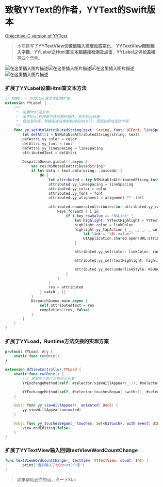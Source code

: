 # 致敬YYText的作者，YYText的Swift版本

[Objecttive-C version of YYText](https://github.com/ibireme/YYText)

> 本项目写了**YYTextView仿微信输入高度动态变化**、 **YYTextView限制输入字数**、**YYLabel之Html富文本超链接检测及点击**、**YYLabel之评论盖楼**等四个示例。


![在这里插入图片描述](https://github.com/laoou002/YYText-swift/blob/main/001.gif)![在这里插入图片描述](https://github.com/laoou002/YYText-swift/blob/main/002.gif)![在这里插入图片描述](https://github.com/laoou002/YYText-swift/blob/main/003.gif)![在这里插入图片描述](https://github.com/laoou002/YYText-swift/blob/main/004.gif)

### 扩展了YYLabel设置Html富文本方法
```swift
// MARK: - 添加html富文本配置扩展
extension YYLabel {
    /**
     *  设置html富文本,
     *  由于html转换属于耗时超时操作，异步后台处理
     *  假如是列表，转换完成后再刷新对应的Cell，否则会照成滚动卡顿
     */
    func yy_setHtmlAttributedString(text: String, font: UIFont, lineSpacing: CGFloat, color: UIColor = .black, linkColor: UIColor = .blue, alignment: NSTextAlignment? = nil, completion: ((NSMutableAttributedString?, Bool) -> Void)? = nil) {
        let defAttri = NSMutableAttributedString(string: text)
        defAttri.yy_color = color
        defAttri.yy_font = font
        defAttri.yy_lineSpacing = lineSpacing
        attributedText = defAttri
        
        DispatchQueue.global().async {
            var res:NSMutableAttributedString?
            if let data = text.data(using: .unicode) {
                do {
                    let attributed = try NSMutableAttributedString.init(data: data, options: [NSAttributedString.DocumentReadingOptionKey.documentType: NSAttributedString.DocumentType.html], documentAttributes: nil)
                    attributed.yy_lineSpacing = lineSpacing
                    attributed.yy_color = color
                    attributed.yy_font = font
                    attributed.yy_alignment = alignment ?? .left
                    
                    attributed.enumerateAttributes(in: attributed.yy_rangeOfAll, options: .reverse) { keys, range, _ in
                        keys.forEach { i in
                            if i.key.rawValue == "NSLink" {
                                let highlight: YYTextHighlight = YYTextHighlight()
                                highlight.color = linkColor
                                highlight.yy_tapAction { _, _, _, _ in
                                    let link = "\(i.value)"
                                    UIApplication.shared.open(URL(string: link)!, options: [:], completionHandler: nil)
                                }

                                attributed.yy_set(color: linkColor, range: range)

                                attributed.yy_set(textHighlight: highlight, range: range)

                                attributed.yy_set(underlineStyle: NSUnderlineStyle.single, range: range)
                            }
                        }
                    }
                    res = attributed
                } catch _ {}
            }
            DispatchQueue.main.async {
                self.attributedText = res
                completion?(res, false)
            }
        }
    }
}
```

### 扩展了YYLoad，Runtime方法交换的实现方案
```swift
protocol YYLoad: Any {
    static func runOnce()
}

extension UIViewController:YYLoad {
    static func runOnce() {
        /// 这里写了两个示例给大伙看
        YYExchangeMethod(self, #selector(viewWillAppear(_:)), #selector(yy_viewWillAppear(_:)))
        
        YYExchangeMethod(self, #selector(touchesBegan(_:with:)), #selector(yy_touchesBegan(_:with:)))
    }

    @objc func yy_viewWillAppear(_ animated: Bool) {
        yy_viewWillAppear(animated)
    }
    
    @objc func yy_touchesBegan(_ touches: Set<UITouch>, with event: UIEvent?) {
        view.endEditing(false)
    }
}
```

### 扩展了YYTextView输入回调textViewWordCountChange
```swift
func textViewWordCountChange(_ textView: YYTextView, count: Int) {
        print("当前输入了\(count)个字")
}
```

>  如果帮助到你的话，点一下Star
